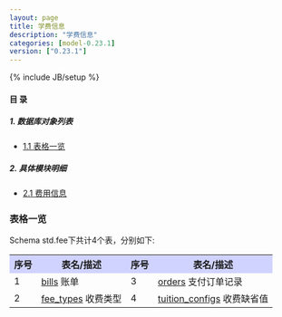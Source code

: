 ```yaml
---
layout: page
title: 学费信息 
description: "学费信息"
categories: [model-0.23.1]
version: ["0.23.1"]
---
```

{% include JB/setup %}

#### 目 录

##### 1. 数据库对象列表
  * [1.1 表格一览](index.html#表格一览)

##### 2. 具体模块明细
* [2.1 费用信息](/std/fee/misc.html)

### 表格一览
Schema std.fee下共计4个表，分别如下:

<table class="table table-bordered table-striped table-condensed">
  <tr>
    <th style="background-color:#D0D3FF">序号</th>
    <th style="background-color:#D0D3FF">表名/描述</th>
    <th style="background-color:#D0D3FF">序号</th>
    <th style="background-color:#D0D3FF">表名/描述</th>
  </tr>
  <tr>
    <td>1</td>
    <td><a href="/model/std/fee/misc.html#表格-bills-账单">bills</a> 账单</td>
    <td>3</td>
    <td><a href="/model/std/fee/misc.html#表格-orders-支付订单记录">orders</a> 支付订单记录</td>
  </tr>
  <tr>
    <td>2</td>
    <td><a href="/model/std/fee/misc.html#表格-fee_types-收费类型">fee_types</a> 收费类型</td>
    <td>4</td>
    <td><a href="/model/std/fee/misc.html#表格-tuition_configs-收费缺省值">tuition_configs</a> 收费缺省值</td>
  </tr>
</table>

